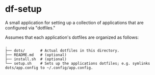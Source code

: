 # df-setup

A small application for setting up a collection of applications that are configured via "dotfiles."

Assumes that each application's dotfiles are organized as follows:

```
.
├── dots/       # Actual dotfiles in this directory.
├── README.md   # (optional)
├── install.sh  # (optional)
└── setup.sh    # Sets up the applications dotfiles; e.g. symlinks dots/app.config to ~/.config/app.config.

```
